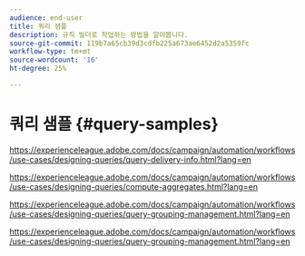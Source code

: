 ```yaml
---
audience: end-user
title: 쿼리 샘플
description: 규칙 빌더로 작업하는 방법을 알아봅니다.
source-git-commit: 119b7a65cb39d3cdfb225a673ae6452d2a5359fc
workflow-type: tm+mt
source-wordcount: '16'
ht-degree: 25%

---
```


# 쿼리 샘플 {#query-samples}

https://experienceleague.adobe.com/docs/campaign/automation/workflows/use-cases/designing-queries/query-delivery-info.html?lang=en

https://experienceleague.adobe.com/docs/campaign/automation/workflows/use-cases/designing-queries/compute-aggregates.html?lang=en

https://experienceleague.adobe.com/docs/campaign/automation/workflows/use-cases/designing-queries/query-grouping-management.html?lang=en

https://experienceleague.adobe.com/docs/campaign/automation/workflows/use-cases/designing-queries/query-grouping-management.html?lang=en
